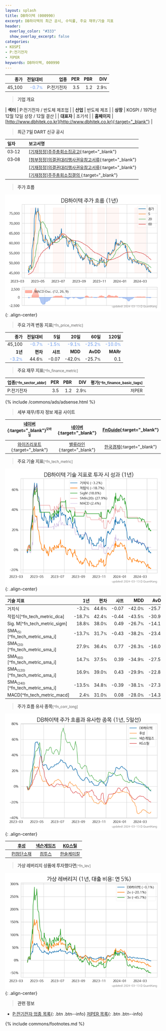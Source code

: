 ```yaml
---
layout: splash
title: DB하이텍 (000990)
excerpt: DB하이텍의 최근 공시, 수익률, 주요 재무/기술 지표
header:
  overlay_color: "#333"
  show_overlay_excerpt: false
categories:
- KOSPI
- P:전기전자
- 저PER
keywords: DB하이텍, 000990
---
```


| **종가** | **전일대비** | **업종** | **PER** | **PBR** | **DIV** |
| -------: | -----------: | -------: | ------: | ------: | ------: |
| 45,100 | <span style="color: cornflowerblue">-0.7<small>%</small></span> | P:전기전자 | 3.5 | 1.2 | 2.9<small>%</small> |

<!-- more -->


> **기업 개요**<a id="company"></a>

| <span style="white-space:nowrap;">**섹터**</span> | P:전기전자 / 반도체 제조업 |
| <span style="white-space:nowrap;">**산업**</span> | 반도체 제조 |
| <span style="white-space:nowrap;">**상장**</span> | KOSPI / 1975년 12월 12일 상장 / 12월 결산 |
| <span style="white-space:nowrap;">**대표자**</span> | 조기석 |
| <span style="white-space:nowrap;">**홈페이지**</span> | [http://www.dbhitek.co.kr](http://www.dbhitek.co.kr){:target="_blank"} |


> **최근 7일 DART 신규 공시**<a id="dart"></a>

| **일자** |      | **보고서명** |
| :------- | :--- | :----------- |
| 03&#x2011;12 | | [[기재정정]주주총회소집공고](https://dart.fss.or.kr/dsaf001/main.do?rcpNo=20240312000390){:target="_blank"} |
| 03&#x2011;08 | | [[첨부정정]의결권대리행사권유참고서류](https://dart.fss.or.kr/dsaf001/main.do?rcpNo=20240308000868){:target="_blank"} |
|  | | [[기재정정]의결권대리행사권유참고서류](https://dart.fss.or.kr/dsaf001/main.do?rcpNo=20240308000740){:target="_blank"} |
|  | | [[기재정정]주주총회소집결의              ](https://dart.fss.or.kr/dsaf001/main.do?rcpNo=20240308801027){:target="_blank"} |


> **주가 흐름**<a id="price"></a>

![000990](/stock/images/000990.png){: .align-center}


> **주요 가격 변동 지표**<small>[^fn_price_metric]</small>

| **종가** | **전일대비** | **5일** | **20일** | **60일** | **120일** |
| -------: | -----------: | ------: | -------: | -------: | --------: |
| 45,100 | <span style="color: cornflowerblue">-0.7<small>%</small></span> | <span style="color: cornflowerblue">-1.5<small>%</small></span> | <span style="color: cornflowerblue">-9.1<small>%</small></span> | <span style="color: cornflowerblue">-25.2<small>%</small></span> | <span style="color: cornflowerblue">-10.0<small>%</small></span> |
| **1년** | **편차** | **샤프** | **MDD** | **AvDD** | **MARr** |
| <span style="color: cornflowerblue">-3.2<small>%</small></span> | 44.6<small>%</small> | -0.07 | -42.0<small>%</small> | -25.7<small>%</small> | 0.1 |


> **주요 재무 지표**<small>[^fn_finance_metric]</small>

| **업종**<small>[^fn_sector_abbr]</small> | **PER** | **PBR** | **DIV** | **평가**<small>[^fn_finance_basic_tags]</small> |
| :--------------------------------------- | ------: | ------: | ------: | ----------------------------------------------: |
| P:전기전자 | 3.5 | 1.2 | 2.9<small>%</small> | 저PER |



{% include /commons/ads/adsense.html %}

> **세부 재무/투자 정보 제공 사이트**

| [네이버](https://m.stock.naver.com/domestic/stock/000990/finance/summary){:target="_blank"}<sup><small>모바일</small></sup> | [네이버](https://finance.naver.com/item/coinfo.naver?code=000990){:target="_blank"} | [FnGuide](https://comp.fnguide.com/SVO2/ASP/SVD_Invest.asp?gicode=A000990&MenuYn=Y){:target="_blank"} |
| :---: | :---: | :---: |
| [와이즈리포트](https://comp.wisereport.co.kr/company/c1040001.aspx?cmp_cd=000990){:target="_blank"} | [밸류라인](https://www.valueline.co.kr/finance/summary/000990){:target="_blank"} | [한국경제](https://markets.hankyung.com/stock/000990/financial-summary){:target="_blank"} |


> **주요 기술 지표**<small>[^fn_tech_metric]</small>


![000990](/stock/images/000990_tech.png){: .align-center}

| **기술 지표** | **1년** | **편차** | **샤프** | **MDD** | **AvDD** |
| :------------ | ------: | -----------: | -------: | ------: | -------: |
| 거치식 | -3.2<small>%</small> | 44.6<small>%</small> | -0.07 | -42.0<small>%</small> | -25.7<small>%</small> |
| 적립식[^fn_tech_metric_dca] | -18.7<small>%</small> | 42.4<small>%</small> | -0.44 | -43.5<small>%</small> | -30.9<small>%</small> |
| Sig. M[^fn_tech_metric_sigm] | 18.8<small>%</small> | 38.0<small>%</small> | 0.49 | -26.7<small>%</small> | -14.1<small>%</small> |
| SMA<small><sub>(5)</sub></small>[^fn_tech_metric_sma_i] | -13.7<small>%</small> | 31.7<small>%</small> | -0.43 | -38.2<small>%</small> | -23.4<small>%</small> |
| SMA<small><sub>(20)</sub></small>[^fn_tech_metric_sma_i] | 27.9<small>%</small> | 36.4<small>%</small> | 0.77 | -26.3<small>%</small> | -16.0<small>%</small> |
| SMA<small><sub>(60)</sub></small>[^fn_tech_metric_sma_i] | 14.7<small>%</small> | 37.5<small>%</small> | 0.39 | -34.9<small>%</small> | -27.5<small>%</small> |
| SMA<small><sub>(120)</sub></small>[^fn_tech_metric_sma_i] | 16.9<small>%</small> | 39.0<small>%</small> | 0.43 | -29.9<small>%</small> | -22.8<small>%</small> |
| SMA<small><sub>(240)</sub></small>[^fn_tech_metric_sma_i] | -13.5<small>%</small> | 34.8<small>%</small> | -0.39 | -38.1<small>%</small> | -27.3<small>%</small> |
| MACD[^fn_tech_metric_macd] | 2.4<small>%</small> | 31.0<small>%</small> | 0.08 | -28.0<small>%</small> | -14.3<small>%</small> |


> **주가 흐름 유사 종목**<a id="corr"></a><small>[^fn_corr_long]</small>

![000990](/stock/images/000990_corr.png){: .align-center}

|       | [후성](/093370/) | [넥슨게임즈](/225570/) | [KG스틸](/016380/) |
| :---: | :------------------------------------: | :------------------------------------: | :------------------------------------: |
|       | [PI첨단소재](/178920/) | [컴투스](/078340/) | [한솔케미칼](/014680/) |


> **가상 레버리지 상품에 투자했다면**<a id="2x"></a><small>[^fn_lev]</small>

![000990](/stock/images/000990_2x.png){: .align-center}


> **관련 정보**

- [P:전기전자 업종 목록](/stats/sector/kospi_업종_전기전자_종목/){: .btn .btn--info} [저PER 목록](/fn/fn_low_per/){: .btn .btn--info}

{% include commons/footnotes.md %}